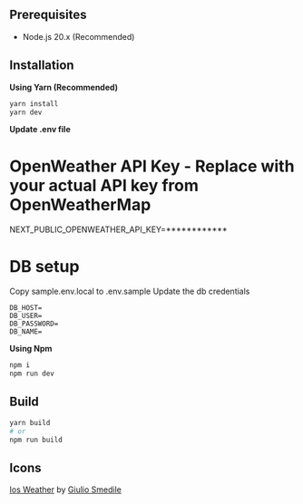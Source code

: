 ## Prerequisites

- Node.js 20.x (Recommended)

## Installation

**Using Yarn (Recommended)**

```sh
yarn install
yarn dev
```

**Update .env file**
# OpenWeather API Key - Replace with your actual API key from OpenWeatherMap
NEXT_PUBLIC_OPENWEATHER_API_KEY=************

# DB setup
Copy sample.env.local to .env.sample
Update the db credentials
```
DB_HOST=
DB_USER=
DB_PASSWORD=
DB_NAME=
```

**Using Npm**

```sh
npm i
npm run dev
```

## Build

```sh
yarn build
# or
npm run build
```
## Icons

[Ios Weather](https://iconscout.com/icons/weather) by [Giulio Smedile](https://iconscout.com/contributors/giulio-smedile)
